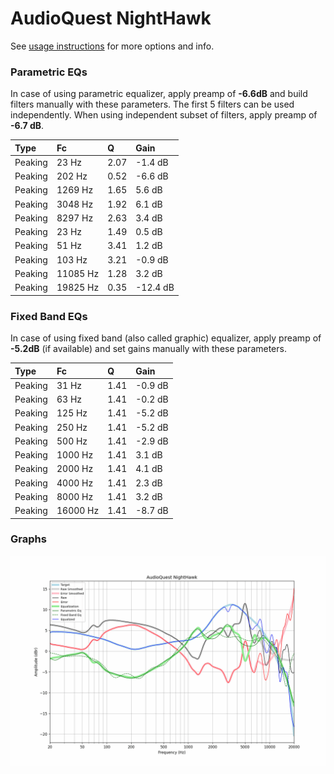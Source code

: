 # AudioQuest NightHawk
See [usage instructions](https://github.com/jaakkopasanen/AutoEq#usage) for more options and info.

### Parametric EQs
In case of using parametric equalizer, apply preamp of **-6.6dB** and build filters manually
with these parameters. The first 5 filters can be used independently.
When using independent subset of filters, apply preamp of **-6.7 dB**.

| Type    | Fc       |    Q | Gain     |
|:--------|:---------|:-----|:---------|
| Peaking | 23 Hz    | 2.07 | -1.4 dB  |
| Peaking | 202 Hz   | 0.52 | -6.6 dB  |
| Peaking | 1269 Hz  | 1.65 | 5.6 dB   |
| Peaking | 3048 Hz  | 1.92 | 6.1 dB   |
| Peaking | 8297 Hz  | 2.63 | 3.4 dB   |
| Peaking | 23 Hz    | 1.49 | 0.5 dB   |
| Peaking | 51 Hz    | 3.41 | 1.2 dB   |
| Peaking | 103 Hz   | 3.21 | -0.9 dB  |
| Peaking | 11085 Hz | 1.28 | 3.2 dB   |
| Peaking | 19825 Hz | 0.35 | -12.4 dB |

### Fixed Band EQs
In case of using fixed band (also called graphic) equalizer, apply preamp of **-5.2dB**
(if available) and set gains manually with these parameters.

| Type    | Fc       |    Q | Gain    |
|:--------|:---------|:-----|:--------|
| Peaking | 31 Hz    | 1.41 | -0.9 dB |
| Peaking | 63 Hz    | 1.41 | -0.2 dB |
| Peaking | 125 Hz   | 1.41 | -5.2 dB |
| Peaking | 250 Hz   | 1.41 | -5.2 dB |
| Peaking | 500 Hz   | 1.41 | -2.9 dB |
| Peaking | 1000 Hz  | 1.41 | 3.1 dB  |
| Peaking | 2000 Hz  | 1.41 | 4.1 dB  |
| Peaking | 4000 Hz  | 1.41 | 2.3 dB  |
| Peaking | 8000 Hz  | 1.41 | 3.2 dB  |
| Peaking | 16000 Hz | 1.41 | -8.7 dB |

### Graphs
![](./AudioQuest%20NightHawk.png)